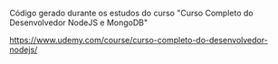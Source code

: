 Código gerado durante os estudos do curso "Curso Completo do Desenvolvedor NodeJS e MongoDB"

https://www.udemy.com/course/curso-completo-do-desenvolvedor-nodejs/